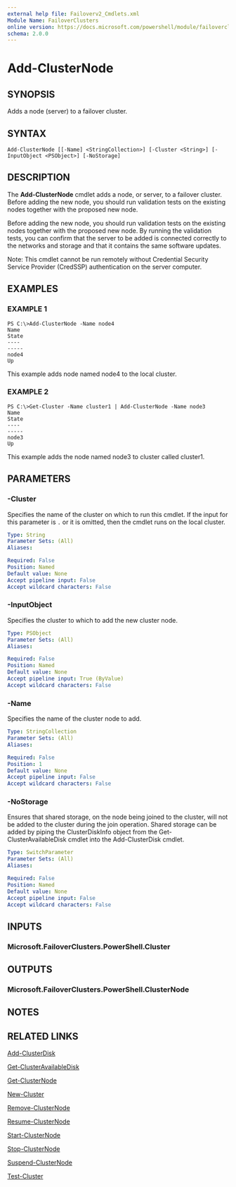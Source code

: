 ```yaml
---
external help file: Failoverv2_Cmdlets.xml
Module Name: FailoverClusters
online version: https://docs.microsoft.com/powershell/module/failoverclusters/add-clusternode?view=windowsserver2012-ps&wt.mc_id=ps-gethelp
schema: 2.0.0
---
```


# Add-ClusterNode

## SYNOPSIS
Adds a node (server) to a failover cluster.

## SYNTAX

```
Add-ClusterNode [[-Name] <StringCollection>] [-Cluster <String>] [-InputObject <PSObject>] [-NoStorage]
```

## DESCRIPTION
The **Add-ClusterNode** cmdlet adds a node, or server, to a failover cluster.
Before adding the new node, you should run validation tests on the existing nodes together with the proposed new node.

Before adding the new node, you should run validation tests on the existing nodes together with the proposed new node.
By running the validation tests, you can confirm that the server to be added is connected correctly to the networks and storage and that it contains the same software updates.

Note: This cmdlet cannot be run remotely without Credential Security Service Provider (CredSSP) authentication on the server computer.

## EXAMPLES

### EXAMPLE 1
```
PS C:\>Add-ClusterNode -Name node4
Name                                                                      State 
----                                                                      ----- 
node4                                                                        Up
```

This example adds node named node4 to the local cluster.

### EXAMPLE 2
```
PS C:\>Get-Cluster -Name cluster1 | Add-ClusterNode -Name node3
Name                                                                      State 
----                                                                      ----- 
node3                                                                        Up
```

This example adds the node named node3 to cluster called cluster1.

## PARAMETERS

### -Cluster
Specifies the name of the cluster on which to run this cmdlet.
If the input for this parameter is `.` or it is omitted, then the cmdlet runs on the local cluster.

```yaml
Type: String
Parameter Sets: (All)
Aliases: 

Required: False
Position: Named
Default value: None
Accept pipeline input: False
Accept wildcard characters: False
```

### -InputObject
Specifies the cluster to which to add the new cluster node.

```yaml
Type: PSObject
Parameter Sets: (All)
Aliases: 

Required: False
Position: Named
Default value: None
Accept pipeline input: True (ByValue)
Accept wildcard characters: False
```

### -Name
Specifies the name of the cluster node to add.

```yaml
Type: StringCollection
Parameter Sets: (All)
Aliases: 

Required: False
Position: 1
Default value: None
Accept pipeline input: False
Accept wildcard characters: False
```

### -NoStorage
Ensures that shared storage, on the node being joined to the cluster, will not be added to the cluster during the join operation.
Shared storage can be added by piping the ClusterDiskInfo object from the Get-ClusterAvailableDisk cmdlet into the Add-ClusterDisk cmdlet.

```yaml
Type: SwitchParameter
Parameter Sets: (All)
Aliases: 

Required: False
Position: Named
Default value: None
Accept pipeline input: False
Accept wildcard characters: False
```

## INPUTS

### Microsoft.FailoverClusters.PowerShell.Cluster

## OUTPUTS

### Microsoft.FailoverClusters.PowerShell.ClusterNode

## NOTES

## RELATED LINKS

[Add-ClusterDisk](./Add-ClusterDisk.md)

[Get-ClusterAvailableDisk](./Get-ClusterAvailableDisk.md)

[Get-ClusterNode](./Get-ClusterNode.md)

[New-Cluster](./New-Cluster.md)

[Remove-ClusterNode](./Remove-ClusterNode.md)

[Resume-ClusterNode](./Resume-ClusterNode.md)

[Start-ClusterNode](./Start-ClusterNode.md)

[Stop-ClusterNode](./Stop-ClusterNode.md)

[Suspend-ClusterNode](./Suspend-ClusterNode.md)

[Test-Cluster](./Test-Cluster.md)

